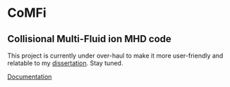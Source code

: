 # CoMFi
## Collisional Multi-Fluid ion MHD code

This project is currently under over-haul to make it more user-friendly and relatable to my [dissertation](https://github.com/qalshidi/phd-dissertation). Stay tuned.

[Documentation](https://qalshidi.github.io/comfi/)
